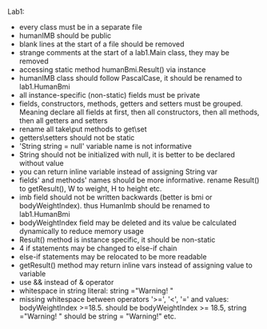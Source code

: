 Lab1:
- every class must be in a separate file 
- humanIMB should be public
- blank lines at the start of a file should be removed
- strange comments at the start of a lab1.Main class, they may be removed
- accessing static method humanBmi.Result() via instance
- humanIMB class should follow PascalCase, it should be renamed to lab1.HumanBmi
- all instance-specific (non-static) fields must be private
- fields, constructors, methods, getters and setters must be grouped. Meaning declare all fields at first, then all constructors, then all methods, then all getters and setters 
- rename all take\put methods to get\set
- getters\setters should not be static
- 'String string = null' variable name is not informative
- String should not be initialized with null, it is better to be declared without value
- you can return inline variable instead of assigning String var
- fields' and methods' names should be more informative. rename Result() to getResult(), W to weight, H to height etc. 
- imb field should not be written backwards (better is bmi or bodyWeightIndex). thus HumanImb should be renamed to lab1.HumanBmi
- bodyWeightIndex field may be deleted and its value be calculated dynamically to reduce memory usage
- Result() method is instance specific, it should be non-static
- 4 if statements may be changed to else-if chain
- else-if statements may be relocated to be more readable
- getResult() method may return inline vars instead of assigning value to variable
- use && instead of & operator
- whitespace in string literal: string ="Warning! "
- missing whitespace between operators '>=', '<', '=' and values: bodyWeightIndex >=18.5. should be bodyWeightIndex >= 18.5, string ="Warning! " should be string = "Warning!" etc.
